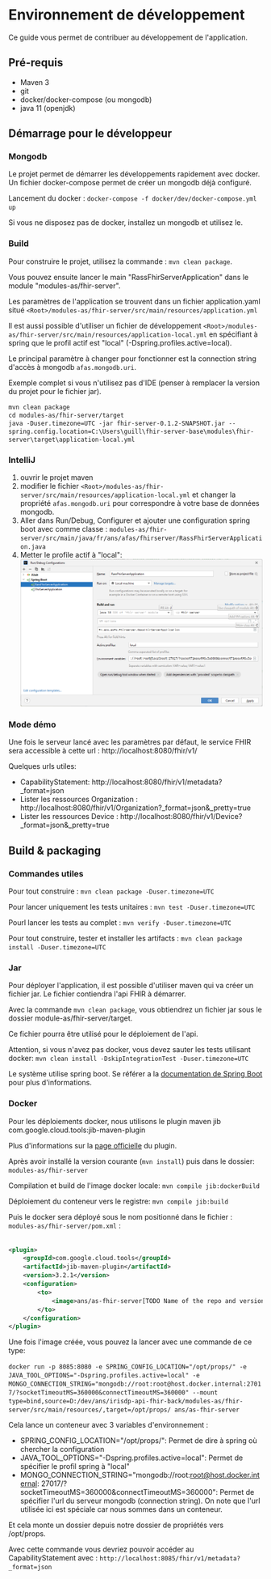 # Environnement de développement

Ce guide vous permet de contribuer au développement de l'application.

## Pré-requis

* Maven 3
* git
* docker/docker-compose (ou mongodb)
* java 11 (openjdk)

## Démarrage pour le développeur

### Mongodb

Le projet permet de démarrer les développements rapidement avec docker. Un fichier docker-compose permet de créer un
mongodb déjà configuré.

Lancement du docker : `docker-compose -f docker/dev/docker-compose.yml up`

Si vous ne disposez pas de docker, installez un mongodb et utilisez le.

### Build

Pour construire le projet, utilisez la commande : `mvn clean package`.

Vous pouvez ensuite lancer le main "RassFhirServerApplication" dans le module "modules-as/fhir-server".

Les paramètres de l'application se trouvent dans un fichier application.yaml situé
`<Root>/modules-as/fhir-server/src/main/resources/application.yml`

Il est aussi possible d'utiliser un fichier de
développement `<Root>/modules-as/fhir-server/src/main/resources/application-local.yml` en
spécifiant à spring que le profil actif est "local" (-Dspring.profiles.active=local).

Le principal paramètre à changer pour fonctionner est la connection string d'accès à mongodb `afas.mongodb.uri`.

Exemple complet si vous n'utilisez pas d'IDE (penser à remplacer la version du projet pour le fichier jar).

```
mvn clean package
cd modules-as/fhir-server/target
java -Duser.timezone=UTC -jar fhir-server-0.1.2-SNAPSHOT.jar --spring.config.location=C:\Users\guill\fhir-server-base\modules\fhir-server\target\application-local.yml
```

### IntelliJ

1) ouvrir le projet maven
2) modifier le fichier `<Root>/modules-as/fhir-server/src/main/resources/application-local.yml` et changer la
   propriété `afas.mongodb.uri` pour correspondre à votre base de données mongodb.
3) Aller dans Run/Debug, Configurer et ajouter une configuration spring boot avec comme
   classe : `modules-as/fhir-server/src/main/java/fr/ans/afas/fhirserver/RassFhirServerApplication.java`
4) Metter le profile actif à "local": ![Exemple de configuration de lancement](assets/images/launch-ide.png)

### Mode démo

Une fois le serveur lancé avec les paramètres par défaut, le service FHIR sera accessible à cette url : http://localhost:8080/fhir/v1/

Quelques urls utiles:

* CapabilityStatement: http://localhost:8080/fhir/v1/metadata?_format=json
* Lister les ressources Organization : http://localhost:8080/fhir/v1/Organization?_format=json&_pretty=true
* Lister les ressources Device : http://localhost:8080/fhir/v1/Device?_format=json&_pretty=true

## Build & packaging

### Commandes utiles

Pour tout construire : `mvn clean package -Duser.timezone=UTC`

Pour lancer uniquement les tests unitaires : `mvn test -Duser.timezone=UTC`

Pourl lancer les tests au complet : `mvn verify -Duser.timezone=UTC`

Pour tout construire, tester et installer les artifacts : `mvn clean package install -Duser.timezone=UTC`

### Jar

Pour déployer l'application, il est possible d'utiliser maven qui va créer un fichier jar. Le fichier contiendra l'api
FHIR à démarrer.

Avec la commande `mvn clean package`, vous obtiendrez un fichier jar sous le dossier module-as/fhir-server/target.

Ce fichier pourra être utilisé pour le déploiement de l'api.

Attention, si vous n'avez pas docker, vous devez sauter les tests utilisant
docker: `mvn clean install -DskipIntegrationTest -Duser.timezone=UTC`

Le système utilise spring boot. Se référer a
la [documentation de Spring Boot](https://docs.spring.io/spring-boot/docs/current/reference/html/index.html) pour plus
d'informations.

### Docker

Pour les déploiements docker, nous utilisons le plugin maven jib com.google.cloud.tools:jib-maven-plugin

Plus d'informations sur la [page officielle](https://github.com/GoogleContainerTools/jib/tree/master/jib-maven-plugin)
du plugin.

Après avoir installé la version courante (`mvn install`) puis dans le dossier: `modules-as/fhir-server`

Compilation et build de l'image docker locale: `mvn compile jib:dockerBuild`

Déploiement du conteneur vers le registre: `mvn compile jib:build`

Puis le docker sera déployé sous le nom positionné dans le fichier : `modules-as/fhir-server/pom.xml` :

```xml

<plugin>
    <groupId>com.google.cloud.tools</groupId>
    <artifactId>jib-maven-plugin</artifactId>
    <version>3.2.1</version>
    <configuration>
        <to>
            <image>ans/as-fhir-server[TODO Name of the repo and version]</image>
        </to>
    </configuration>
</plugin>
```

Une fois l'image créée, vous pouvez la lancer avec une commande de ce type:

`docker run -p 8085:8080 -e SPRING_CONFIG_LOCATION="/opt/props/" -e JAVA_TOOL_OPTIONS="-Dspring.profiles.active=local" -e MONGO_CONNECTION_STRING="mongodb://root:root@host.docker.internal:27017/?socketTimeoutMS=360000&connectTimeoutMS=360000" --mount type=bind,source=D:/dev/ans/irisdp-api-fhir-back/modules-as/fhir-server/src/main/resources/,target=/opt/props/ ans/as-fhir-server`

Cela lance un conteneur avec 3 variables d'environnement :

* SPRING_CONFIG_LOCATION="/opt/props/": Permet de dire à spring où chercher la configuration
* JAVA_TOOL_OPTIONS="-Dspring.profiles.active=local": Permet de spécifier le profil spring à "local"
* MONGO_CONNECTION_STRING="mongodb://root:root@host.docker.internal:
  27017/?socketTimeoutMS=360000&connectTimeoutMS=360000": Permet de spécifier l'url du serveur mongodb (connection
  string). On note que l'url utilisée ici est spéciale car nous sommes dans un conteneur.

Et cela monte un dossier depuis notre dossier de propriétés vers /opt/props.

Avec cette commande vous devriez pouvoir accéder au CapabilityStatement
avec : `http://localhost:8085/fhir/v1/metadata?_format=json`

